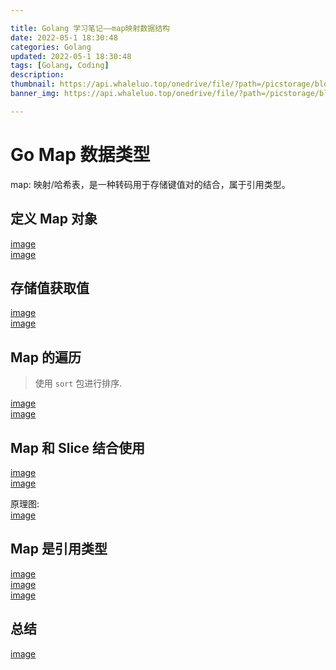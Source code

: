 ```yaml
---

title: Golang 学习笔记——map映射数据结构
date: 2022-05-1 18:30:48
categories: Golang
updated: 2022-05-1 18:30:48
tags: [Golang, Coding]
description:
thumbnail: https://api.whaleluo.top/onedrive/file/?path=/picstorage/blog/Golang/icon_img.png
banner_img: https://api.whaleluo.top/onedrive/file/?path=/picstorage/blog/Golang/icon_img.png

---
```


# Go Map 数据类型

map: 映射/哈希表，是一种转码用于存储键值对的结合，属于引用类型。

## 定义 Map 对象

[image](https://api.whaleluo.top/onedrive/file/?path=/picstorage/blog/Golang/map-1.png&webp=true)  
[image](https://api.whaleluo.top/onedrive/file/?path=/picstorage/blog/Golang/20220424210757.png&webp=true)

## 存储值获取值

[image](https://api.whaleluo.top/onedrive/file/?path=/picstorage/blog/Golang/map-3.png&webp=true)  
[image](https://api.whaleluo.top/onedrive/file/?path=/picstorage/blog/Golang/map-4.png&webp=true)

## Map 的遍历

> 使用 `sort` 包进行排序.

[image](https://api.whaleluo.top/onedrive/file/?path=/picstorage/blog/Golang/map-6.png&webp=true)  
[image](https://api.whaleluo.top/onedrive/file/?path=/picstorage/blog/Golang/map-7.png&webp=true)

## Map 和 Slice 结合使用

[image](https://api.whaleluo.top/onedrive/file/?path=/picstorage/blog/Golang/map-8.png&webp=true)  
[image](https://api.whaleluo.top/onedrive/file/?path=/picstorage/blog/Golang/map-9.png&webp=true)

原理图:  
[image](https://api.whaleluo.top/onedrive/file/?path=/picstorage/blog/Golang/mapWithSlice.png&webp=true)

## Map 是引用类型

[image](https://api.whaleluo.top/onedrive/file/?path=/picstorage/blog/Golang/map-12.png&webp=true)  
[image](https://api.whaleluo.top/onedrive/file/?path=/picstorage/blog/Golang/map-10.png&webp=true)  
[image](https://api.whaleluo.top/onedrive/file/?path=/picstorage/blog/Golang/map-11.png&webp=true)

## 总结

[image](https://api.whaleluo.top/onedrive/file/?path=/picstorage/blog/Golang/map-5.png&webp=true)
